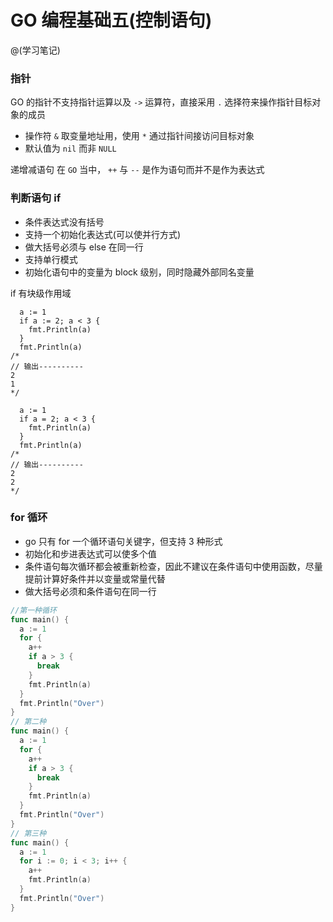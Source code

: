 # GO 编程基础五(控制语句)
@(学习笔记)

### 指针
GO 的指针不支持指针运算以及 `->` 运算符，直接采用 `.` 选择符来操作指针目标对象的成员

- 操作符 `&` 取变量地址用，使用 `*` 通过指针间接访问目标对象
- 默认值为 `nil` 而非 `NULL`

递增减语句
在 `GO` 当中， `++` 与 `--` 是作为语句而并不是作为表达式

### 判断语句 if

- 条件表达式没有括号
- 支持一个初始化表达式(可以使并行方式)
- 做大括号必须与 else 在同一行
- 支持单行模式
- 初始化语句中的变量为 block 级别，同时隐藏外部同名变量

if 有块级作用域
```
  a := 1
  if a := 2; a < 3 {
    fmt.Println(a)
  }
  fmt.Println(a)
/*
// 输出----------
2
1
*/

  a := 1
  if a = 2; a < 3 {
    fmt.Println(a)
  }
  fmt.Println(a)
/*
// 输出----------
2
2
*/
```

### for 循环
- go 只有 for 一个循环语句关键字，但支持 3 种形式
- 初始化和步进表达式可以使多个值
- 条件语句每次循环都会被重新检查，因此不建议在条件语句中使用函数，尽量提前计算好条件并以变量或常量代替
- 做大括号必须和条件语句在同一行

``` go
//第一种循环
func main() {
  a := 1
  for {
    a++
    if a > 3 {
      break
    }
    fmt.Println(a)
  }
  fmt.Println("Over")
}
// 第二种
func main() {
  a := 1
  for {
    a++
    if a > 3 {
      break
    }
    fmt.Println(a)
  }
  fmt.Println("Over")
}
// 第三种
func main() {
  a := 1
  for i := 0; i < 3; i++ {
    a++
    fmt.Println(a)
  }
  fmt.Println("Over")
}
```


